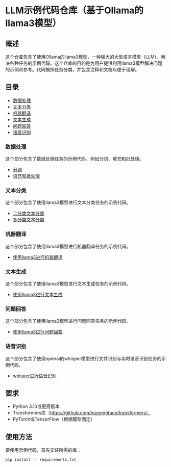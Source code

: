 # LLM示例代码仓库（基于Ollama的llama3模型）
## 概述
这个仓库包含了使用Ollama的llama3模型，一种强大的大型语言模型（LLM），解决各种任务的示例代码。这个仓库的目的是为用户提供利用llama3模型解决问题的示例和参考。代码按照任务分类，并包含注释和文档以便于理解。
## 目录
- [数据处理](#数据处理)
- [文本分类](#文本分类)
- [机器翻译](#机器翻译)
- [文本生成](#文本生成)
- [问题回答](#问题回答)
- [语音识别](#语音识别)
### 数据处理
这个部分包含了数据处理任务的示例代码，例如分词、填充和批处理。
- [分词](data_processing/tokenization.py)
- [填充和批处理](data_processing/padding_batching.py)
### 文本分类
这个部分包含了使用llama3模型进行文本分类任务的示例代码。
- [二分类文本分类](text_classification/binary_text_classification.py)
- [多分类文本分类](text_classification/multi_class_text_classification.py)
### 机器翻译
这个部分包含了使用llama3模型进行机器翻译任务的示例代码。
- [使用llama3进行机器翻译](machine_translation/llama3_translation.py)
### 文本生成
这个部分包含了使用llama3模型进行文本生成任务的示例代码。
- [使用llama3进行文本生成](text_generation/llama3_generation.py)
### 问题回答
这个部分包含了使用llama3模型进行问题回答任务的示例代码。
- [使用llama3进行问题回答](rag_qa.py)
### 语音识别
这个部分包含了使用openai的whisper模型进行文件识别与实时语音识别任务的示例代码。
- [whisper进行语音识别](asr.py)
## 要求
- Python 3.10或更高版本
- Transformers库（https://github.com/huggingface/transformers）
- PyTorch或TensorFlow（根据模型而定）
## 使用方法
要使用示例代码，首先安装所需的库：
```bash
pip install -r requirements.txt
```
